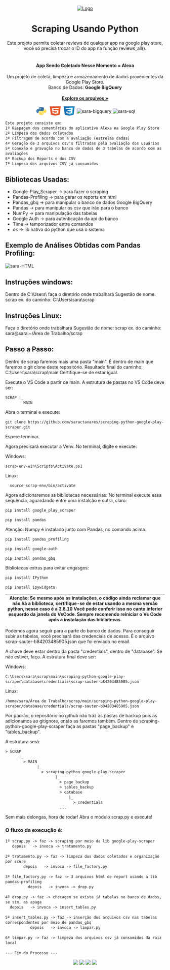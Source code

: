 <!-- PROJECT LOGO -->
<br />
<div align="center">
  <a href="https://github.com/saractavares/scraping-python-google-play-scraper">
   <img src="https://github.com/saractavares/scraping-python-google-play-scraper/blob/main/readme/logo-scrap.png?raw=true" alt="Logo" width="150" height="150">
  </a>

  <h1 align="center">Scraping Usando Python</h1>
 Este projeto permite coletar reviews de qualquer app na google play store, você só precisa trocar o ID do app na função reviews_all().
  <br></br>
  <p align="center">
  <h4>App Sendo Coletado Nesse Momento = Alexa </h4>
    Um projeto de coleta, limpeza e armazenamento de dados provenientes da Google Play Store. </br>
    Banco de Dados: <strong> Google BigQuery </strong>
    <br></br>
    <a href="https://github.com/saractavares/scraping-python-google-play-scraper"><strong>Explore os arquivos »</strong></a>
    <br></br>
    <div style="display: inline_block">
     <img align="center" alt="sara-Python" height="30" width="40" src="https://raw.githubusercontent.com/devicons/devicon/master/icons/python/python-original.svg">
     <img align="center" alt="sara-HTML" height="30" width="40" src="https://raw.githubusercontent.com/devicons/devicon/master/icons/html5/html5-original.svg">
     <img align="center" alt="sara-CSS" height="30" width="40" src="https://raw.githubusercontent.com/devicons/devicon/master/icons/css3/css3-original.svg">
     <img align="center" alt="sara-bigquery" height="30" width="30" src="https://ssl.gstatic.com/pantheon/images/gcpIconGallery.svg?v2">
     <img align="center" alt="sara-sql" height="30" width="30" src="https://upload.wikimedia.org/wikipedia/commons/thumb/8/87/Sql_data_base_with_logo.png/800px-Sql_data_base_with_logo.png">
    </div>
  </p>
</div>



```
Este projeto consiste em:
1º Raspagem dos comentários do aplicativo Alexa na Google Play Store
2º Limpeza dos dados coletados
3º Filtragem de acordo com a avaliação (estrelas dadas)
4º Geração de 3 arquivos csv's filtradas pela avaliação dos usuários 
5º Conexão e gravação no banco de dados de 3 tabelas de acordo com as avaliações
6º Backup dos Reports e dos CSV
7º Limpeza dos arquivos CSV já consumidos
```

## Bibliotecas Usadas:

- Google-Play_Scraper  -> para fazer o scraping
- Pandas-Profiling     -> para gerar os reports em html
- Pandas_gbq           -> para manipular o banco de dados Google BigQuery
- Pandas               -> para manipular os csv que irão para o banco
- NumPy                -> para manipulação das tabelas
- Google Auth          -> para autenticação da api do banco
- Time                 -> temporizador entre comandos
- os                   -> lib nativa do python que usa o sistema

## Exemplo de Análises Obtidas com Pandas Profiling:
<div style="display: inline_block">
     <img align="center" alt="sara-HTML" src="https://github.com/saractavares/scraping-python-google-play-scraper/blob/main/readme/aval_positivas.png?raw=true">
</div>

## Instruções windows:

Dentro de C:\Users<seu-usuario>\ faça o diretório onde trabalhará Sugestão de nome: scrap ex. do caminho: C:\Users\sara\scrap

  
## Instruções Linux: 

Faça o diretório onde trabalhará Sugestão de nome: scrap ex. do caminho: sara@sara:~/Área de Trabalho/scrap

## Passo a Passo:
  
Dentro de scrap faremos mais uma pasta "main". É dentro de main que faremos o git clone deste repositório. Resultado final do caminho: C:\Users\sara\scrap\main Certifique-se de estar igual.

Execute o VS Code a partir de main. A estrutura de pastas no VS Code deve ser:
  
```tree
SCRAP |_
        MAIN
```
  
Abra o terminal e execute: 
```git
git clone https://github.com/saractavares/scraping-python-google-play-scraper.git
```
Espere terminar.

Agora precisará executar a Venv. No terminal, digite e execute:

Windows:
```
scrap-env-win\Scripts\Activate.ps1
```
  
Linux:
```
  source scrap-env/bin/activate
```

Agora adicionaremos as bibliotecas necessárias: No terminal execute essa sequência, aguardando entre uma instalção e outra, claro:
  ```
  pip install google_play_scraper
  ```
  ```
  pip install pandas
  ```
  Atenção: Numpy é instalado junto com Pandas, no comando acima.

  ```
  pip install pandas_profiling
  ```
  ```
  pip install google-auth
  ```
  ```
  pip install pandas_gbq
  ```

Bibliotecas extras para evitar engasgos:
  ```
  pip install IPython
  ```
  ```
  pip install ipywidgets
  ```

| **Atenção**: Se mesmo após as instalações, o código ainda reclamar que não há a biblioteca, certifique-se de estar usando a mesma versão python, nesse caso é a 3.8.10 Você pode conferir isso no canto inferior esquerdo da janela do VsCode. Sempre recomendo reiniciar o Vs Code após a instalação das bibliotecas. |
| --- |
  
  
Podemos agora seguir para a parte do banco de dados. Para conseguir subir as tabelas, você precisará das credenciais de acesso. É o arquivo scrap-sauter-b84203485905.json que foi enviado no email.

  
A chave deve estar dentro da pasta "credentials", dentro de "database". Se não estiver, faça. A estrutura final deve ser:

  
Windows:
  ```
  C:\Users\sara\scrap\main\scraping-python-google-play-scraper\database\credentials\scrap-sauter-b84203485905.json
  ```

Linux:
  ```
  /home/sara/Área de Trabalho/scrap/main/scraping-python-google-play-scraper/database/credentials/scrap-sauter-b84203485905.json
  ```

  
Por padrão, o repositório no github não tráz as pastas de backup pois as adicionamos ao gitignore, então as faremos também. Dentro de scraping-python-google-play-scraper faça as pastas "page_backup" e "tables_backup".

A estrutura será:

  ```tree
  > SCRAP 
        |_ 
          > MAIN 
                |_ 
                  > scraping-python-google-play-scraper 
                        |_ 
                          > page_backup 
                          > tables_backup 
                          > database 
                              |_ 
                                > credentials 
                          ...
  ```

Sem mais delongas, hora de rodar! Abra o módulo scrap.py e execute!


  ### O fluxo da execução é:

```
1º scrap.py -> faz -> scraping por meio da lib google-play-scraper 
   depois   -> invoca -> tratamento.py

2º tratamento.py -> faz -> limpeza dos dados coletados e organização por score 
        depois   -> invoca -> file_factory.py

3º file_factory.py -> faz -> 3 arquivos html de report usando a lib pandas-profiling 
          depois   -> invoca -> drop.py

4º drop.py -> faz -> checagem se existe já tabelas no banco de dados, se sim, as apaga 
  depois   -> invoca -> insert_tables.py

5º insert_tables.py -> faz -> inserção dos arquivos csv nas tabelas correspondentes por meio de pandas_gbq
           depois   -> invoca -> limpar.py

6º limpar.py -> faz -> limpeza dos arquivos csv já consumidos da raiz local

--- Fim do Processo --- 
```
  
  
<div align=center> 
  <a href="https://instagram.com/dadososfatos/" target="_blank"><img src="https://img.shields.io/badge/-Instagram-%23E4405F?style=for-the-badge&logo=instagram&logoColor=white" target="_blank"></a>
  <a href = "mailto: sara27082011@gmail.com"><img src="https://img.shields.io/badge/-Gmail-%23333?style=for-the-badge&logo=gmail&logoColor=white" target="_blank"></a>
  <a href="https://www.linkedin.com/in/saractavares" target="_blank"><img src="https://img.shields.io/badge/-LinkedIn-%230077B5?style=for-the-badge&logo=linkedin&logoColor=white" target="_blank"></a>
  <a href="https://saractavares.github.io/" target="_blank"><img src="https://img.shields.io/badge/-Portifolio-%d31717?style=for-the-badge&logo=portifolio&logoColor=<d31717>" target="_blank"></a>
</div>
